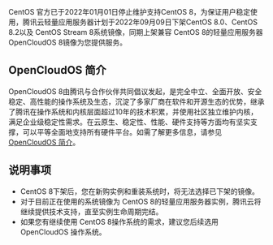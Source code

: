 CentOS 官方已于2022年01月01日停止维护支持CentOS 8，为保证用户稳定使用，腾讯云轻量应用服务器计划于2022年09月09日下架CentOS 8.0、CentOS 8.2以及 CentOS Stream 8系统镜像，同期上架兼容 CentOS 8的轻量应用服务器 OpenCloudOS 8镜像为您提供服务。

## OpenCloudOS 简介
OpenCloudOS 8由腾讯与合作伙伴共同倡议发起，是完全中立、全面开放、安全稳定、高性能的操作系统及生态，沉淀了多家厂商在软件和开源生态的优势，继承了腾讯在操作系统和内核层面超过10年的技术积累，并使用社区独立维护内核，满足企业级稳定性需求。在云原生、稳定性、性能、硬件支持等方面均有坚实支撑，可以平等全面地支持所有硬件平台。如需了解更多信息，请参见 [OpenCloudOS 简介](https://cloud.tencent.com/document/product/1207/79254#OpenCloudOS)。

## 说明事项
- CentOS 8下架后，您在新购实例和重装系统时，将无法选择已下架的镜像。
- 对于目前正在使用的系统镜像为 CentOS 8的轻量应用服务器实例，腾讯云将继续提供技术支持，直至实例生命周期完结。
- 如果您有继续使用 CentOS 8操作系统的需求，建议您后续选用 OpenCloudOS 操作系统。




